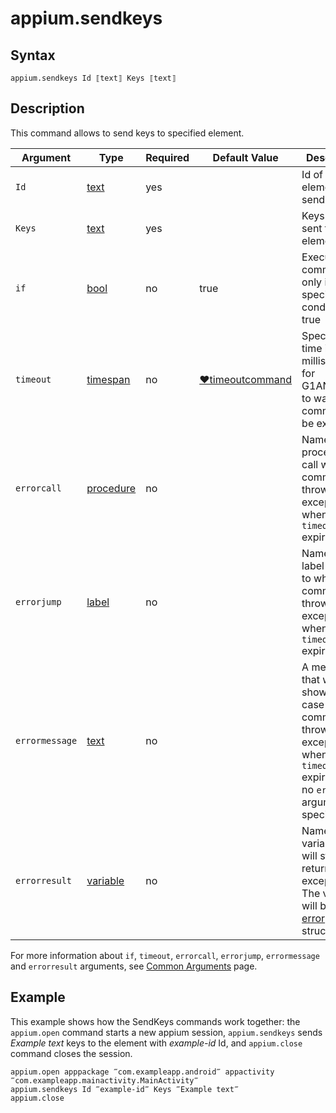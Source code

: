 # appium.sendkeys

## Syntax

```G1ANT
appium.sendkeys Id ⟦text⟧ Keys ⟦text⟧
```

## Description

This command allows to send keys to specified element.

| Argument | Type | Required | Default Value | Description |
| -------- | ---- | -------- | ------------- | ----------- |
|`Id`| [text](https://manual.g1ant.com/link/G1ANT.Language/G1ANT.Language/Structures/TextStructure.md) | yes |  | Id of the element to send keys to |
|`Keys`| [text](https://manual.g1ant.com/link/G1ANT.Language/G1ANT.Language/Structures/TextStructure.md) | yes | |Keys to be sent to the element |
| `if`           | [bool](https://manual.g1ant.com/link/G1ANT.Language/G1ANT.Language/Structures/BooleanStructure.md) | no       | true                                                        | Executes the command only if a specified condition is true   |
| `timeout`      | [timespan](https://manual.g1ant.com/link/G1ANT.Language/G1ANT.Language/Structures/TimeSpanStructure.md) | no       | [♥timeoutcommand](https://manual.g1ant.com/link/G1ANT.Language/G1ANT.Addon.Core/Variables/TimeoutCommandVariable.md) | Specifies time in milliseconds for G1ANT.Robot to wait for the command to be executed |
| `errorcall`    | [procedure](https://manual.g1ant.com/link/G1ANT.Language/G1ANT.Language/Structures/ProcedureStructure.md) | no       |                                                             | Name of a procedure to call when the command throws an exception or when a given `timeout` expires |
| `errorjump`    | [label](https://manual.g1ant.com/link/G1ANT.Language/G1ANT.Language/Structures/LabelStructure.md) | no       |                                                             | Name of the label to jump to when the command throws an exception or when a given `timeout` expires |
| `errormessage` | [text](https://manual.g1ant.com/link/G1ANT.Language/G1ANT.Language/Structures/TextStructure.md) | no       |                                                             | A message that will be shown in case the command throws an exception or when a given `timeout` expires, and no `errorjump` argument is specified |
| `errorresult`  | [variable](https://manual.g1ant.com/link/G1ANT.Language/G1ANT.Language/Structures/VariableStructure.md) | no       |                                                             | Name of a variable that will store the returned exception. The variable will be of [error](https://manual.g1ant.com/link/G1ANT.Language/G1ANT.Language/Structures/ErrorStructure.md) structure  |

For more information about `if`, `timeout`, `errorcall`, `errorjump`, `errormessage` and `errorresult` arguments, see [Common Arguments](https://manual.g1ant.com/link/G1ANT.Manual/appendices/common-arguments.md) page.

## Example

This example shows how the SendKeys commands work together: the `appium.open` command starts a new appium session, `appium.sendkeys` sends *Example text* keys to the element with *example-id* Id, and `appium.close` command closes the session.

```G1ANT
appium.open apppackage ‴com.exampleapp.android‴ appactivity ‴com.exampleapp.mainactivity.MainActivity‴
appium.sendkeys Id ‴example-id‴ Keys ‴Example text‴
appium.close
```
